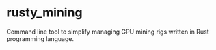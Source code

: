 # rusty_mining
Command line tool to simplify managing GPU mining rigs written in Rust programming language.

